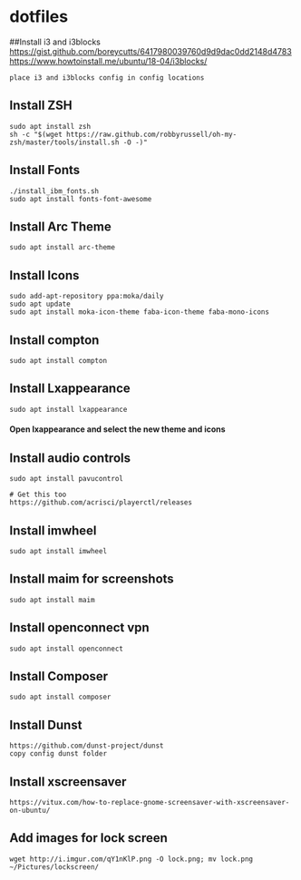 # dotfiles

##Install i3 and i3blocks
    https://gist.github.com/boreycutts/6417980039760d9d9dac0dd2148d4783
    https://www.howtoinstall.me/ubuntu/18-04/i3blocks/
    
    place i3 and i3blocks config in config locations

## Install ZSH
    sudo apt install zsh
    sh -c "$(wget https://raw.github.com/robbyrussell/oh-my-zsh/master/tools/install.sh -O -)"

## Install Fonts
    ./install_ibm_fonts.sh
    sudo apt install fonts-font-awesome

## Install Arc Theme
    sudo apt install arc-theme

## Install Icons
    sudo add-apt-repository ppa:moka/daily
    sudo apt update
    sudo apt install moka-icon-theme faba-icon-theme faba-mono-icons

## Install compton
    sudo apt install compton

## Install Lxappearance
    sudo apt install lxappearance

#### Open lxappearance and select the new theme and icons

## Install audio controls
    sudo apt install pavucontrol
    
    # Get this too
    https://github.com/acrisci/playerctl/releases

## Install imwheel
    sudo apt install imwheel
    
## Install maim for screenshots
    sudo apt install maim

## Install openconnect vpn
    sudo apt install openconnect
    
## Install Composer
    sudo apt install composer
    
## Install Dunst
    https://github.com/dunst-project/dunst
    copy config dunst folder
    
## Install xscreensaver
    https://vitux.com/how-to-replace-gnome-screensaver-with-xscreensaver-on-ubuntu/
    
## Add images for lock screen
    wget http://i.imgur.com/qY1nKlP.png -O lock.png; mv lock.png ~/Pictures/lockscreen/
